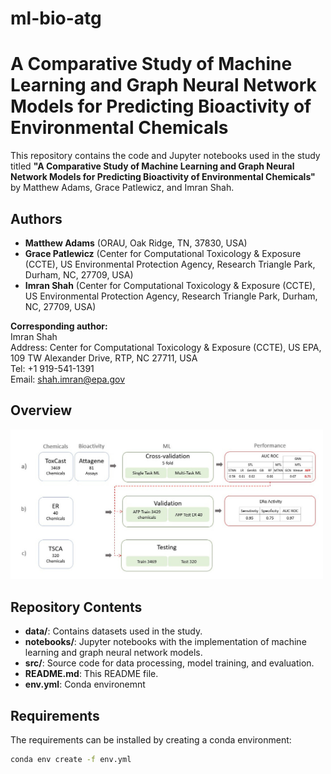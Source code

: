ml-bio-atg
==============================

# A Comparative Study of Machine Learning and Graph Neural Network Models for Predicting Bioactivity of Environmental Chemicals

This repository contains the code and Jupyter notebooks used in the study titled **"A Comparative Study of Machine Learning and Graph Neural Network Models for Predicting Bioactivity of Environmental Chemicals"** by Matthew Adams, Grace Patlewicz, and Imran Shah.

## Authors

- **Matthew Adams** (ORAU, Oak Ridge, TN, 37830, USA)
- **Grace Patlewicz** (Center for Computational Toxicology & Exposure (CCTE), US Environmental Protection Agency, Research Triangle Park, Durham, NC, 27709, USA)
- **Imran Shah** (Center for Computational Toxicology & Exposure (CCTE), US Environmental Protection Agency, Research Triangle Park, Durham, NC, 27709, USA)

**Corresponding author:**  
Imran Shah  
Address: Center for Computational Toxicology & Exposure (CCTE), US EPA, 109 TW Alexander Drive, RTP, NC 27711, USA  
Tel: +1 919-541-1391  
Email: [shah.imran@epa.gov](mailto:shah.imran@epa.gov)

## Overview 

<img src="figs/Slide1.jpg" alt="Bioactivity Graph" width="500">



## Repository Contents

- **data/**: Contains datasets used in the study.
- **notebooks/**: Jupyter notebooks with the implementation of machine learning and graph neural network models.
- **src/**: Source code for data processing, model training, and evaluation.
- **README.md**: This README file.
- **env.yml**: Conda environemnt 
## Requirements

The requirements can be installed by creating a conda environment:

```bash
conda env create -f env.yml




